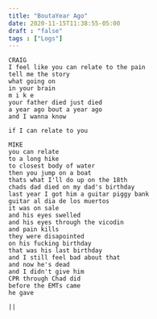 ```yaml
---
title: "BoutaYear Ago"
date: 2020-11-15T11:38:55-05:00
draft : "false"
tags : ["Logs"]
---
```


<!--more-->

```
CRAIG
I feel like you can relate to the pain
tell me the story
what going on
in your brain
m i k e
your father died just died
a year ago bout a year ago
and I wanna know

if I can relate to you

MIKE
you can relate
to a long hike
to closest body of water
then you jump on a boat
thats what I'll do up on the 18th
chads dad died on my dad's birthday
last year I got him a guitar piggy bank
guitar al dia de los muertos
it was on sale
and his eyes swelled
and his eyes through the vicodin
and pain kills
they were disapointed
on his fucking birthday
that was his last birthday
and I still feel bad about that
and now he's dead
and I didn't give him
CPR through Chad did
before the EMTs came
he gave

||





```

<!--

| Dailies        | Questions           | Answers  |
| ------------- |:-------------:| -----:|
| Read()      | *What did you read?* | X |
| Write()      | *What did you write?*      |   X |
| Create() | *What did you make?*      |    X |
| Exercise() | *Dance workout (or otherwise?)*      |    X |
| Audio() | *You recorded what:*      |    X |
| Video() | *You filmed what:*      |    X |
| Finish() | *You bounced what track:*      |    X |
| Live() | *You sang what live:*      |    X |
| Finish2() | *You made what visuals*      |    X |
| Phone() | *You called who:*      |    X |
| Share() | *Uploaded what to archive:*      |    X |
| PBD() | *You did what for PBD?*      |    X |
| Web() | *You did what to POLIW.AT?*      |    X |
| Love&Legacy() | *You did what for friends/fam?*      |    X |
| God() | *You're grateful for what?*      |    X |
<sub>v1.0</sub>

 -->
